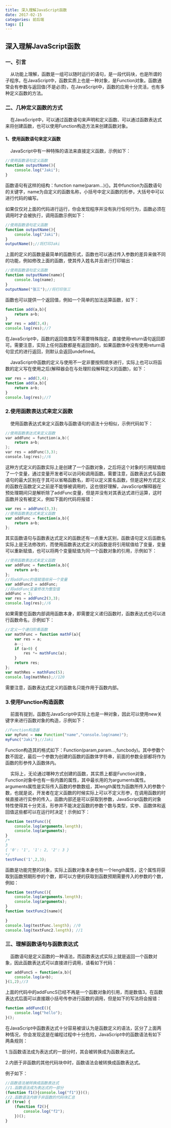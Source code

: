 ```yaml
---
title: 深入理解JavaScript函数
date: 2017-02-15
categories: 前后端
tags: []
---
```

## 深入理解JavaScript函数

### 一、引言

    从功能上理解，函数是一组可以随时运行的语句，是一段代码块，也是所谓的子程序。在JavaScript中，函数实质上也是一种对象，是Function对象。函数通常会有参数与返回值(不是必须)，在JavaScript中，函数的应用十分灵活，也有多种定义函数的方法。

### 二、几种定义函数的方式

    在JavaScript中，可以通过函数语句来声明和定义函数、可以通过函数表达式来将创建函数，也可以使用Function构造方法来创建函数对象。

#### 1、使用函数语句来定义函数

    JavaScript中有一种特殊的语法来直接定义函数，示例如下：

```javascript
//使用函数语句定义函数
function outputName(){
    console.log("Jaki");
}
```

函数语句有这样的结构：function name(param...){}。其中function为函数语句的关键字，name为自定义的函数名称，小括号中定义函数的形参，大括号中可以进行代码的编写。

如果仅仅对上面的代码进行运行，你会发现程序并没有执行任何行为，函数必须在调用时才会被执行，调用函数示例如下：

```javascript
//使用函数语句定义函数
function outputName(){
    console.log("Jaki");
}
outputName();//将打印Jaki
```

上面的定义的函数是最简单的函数形式，函数也可以通过传入参数的差异来做不同的功能，例如修改上面的函数，使其传入姓名并且进行打印输出：

```javascript
//使用函数语句定义函数
function outputName(name){
    console.log(name);
}
outputName("张三");//将打印张三
```

函数也可以提供一个返回值，例如一个简单的加法运算函数，如下：

```javascript
function add(a,b){
    return a+b;
}
var res = add(3,4);
console.log(res);//7
```

在JavaScript中，函数的返回值类型不需要特殊指定，直接使用return语句返回即可。需要注意，实际上任何函数都是有返回值的，如果函数体中没有使用return语句显式的进行返回，则默认会返回undefined。

    JavaScript中函数的定义与使用不一定非要按照顺序进行，实际上也可以将函数的定义写在使用之后(解释器会在与处理阶段解释定义的函数)，如下：

```javascript
var res = add(3,4);
function add(a,b){
    return a+b;
}
console.log(res);//7
```

### 2.使用函数表达式来定义函数

    使用函数表达式来定义函数与函数语句的语法十分相似，示例代码如下：

```objectivec
//使用函数表达式来定义函数
var addFunc = function(a,b){
    return a+b;    
};
var res = addFunc(3,3);
console.log(res);//6
```

这种方式定义的函数实际上是创建了一个函数对象，之后将这个对象的引用赋值给了一个变量，通过变量开发者可以访问和调用函数。需要注意，函数表达式与函数语句的最大区别在于其可以省略函数名，即可以定义匿名函数，但是这种方式定义的函数在函数定义之前是不能够被调用的，这也很好理解，JavaScript解释器在预处理期间只是解析除了addFunc变量，但是并没有对其表达式进行运算，这时函数并没有被定义，例如下面的代码将报错：

```javascript
var res = addFunc(3,3);
//使用函数表达式来定义函数
var addFunc = function(a,b){
    return a+b;    
};
```

其实函数语句与函数表达式定义的函数还有一点重大区别，函数语句定义后函数名实际上是无法修改的，而使用函数表达式定义的函数是将引用赋值给了变量，变量可以重新赋值，也可以将两个变量赋值为同一个函数对象的引用，示例如下：

```javascript
//使用函数表达式来定义函数
var addFunc = function(a,b){
    return a+b;    
};
//将addFunc的值赋值给另一个变量
var addFunc2 = addFunc;
//将addFunc变量修改为整型值
addFunc = 3;
var res = addFunc2(3,3);
console.log(res);//6
```

如果需要在函数内部调用函数本身，即需要定义递归函数时，函数表达式也可以进行函数命名，示例如下：

```javascript
//定义一个递归阶乘函数
var mathFunc = function mathF(a){
    var res = a;
    a--;
    if (a>0) {
        res *= mathFunc(a);
    }
    return res;
};
var mathRes = mathFunc(5);
console.log(mathRes);//120
```

需要注意，函数表达式定义的函数名只能作用于函数内部。

### 3.使用Function构造函数

    前面有提到，函数在JavaScript中实际上也是一种对象，因此可以使用new关键字来进行函数对象的构造，示例如下：

```javascript
//Function构造器
var myFunc = new Function("name","console.log(name)");
myFunc("Jaki");//Jaki
```

Function构造其的格式如下：Function(param,param...,funcbody)。其中参数个数不固定，最后一个参数为创建的函数的函数体字符串，前面的参数全部都将作为函数的形参传入函数体内。

    实际上，无论通过哪种方式创建的函数，其实质上都是Function对象，Function对象中也有一些内置的属性，其中最长用的为arguments属性。arguments属性是实际传入函数的参数数组，其length属性为函数所传入的参数个数，也就是说，开发者在定义函数的时候实际上可以不定义形参，在调用函数的时候直接进行实参的传入，函数内部还是可以获取到参数，JavaScript函数的对象特性使得其十分灵活，形参并不能决定函数的参数个数与类型，实参、函数体和返回值这些都可以在运行时决定！示例如下：

```javascript
function testFunc(){
    console.log(arguments.length);
    console.log(arguments);
}
/*
3
{ '0': '1', '1': 2, '2': 3 }
*/
testFunc('1',2,3);
```

函数是功能完整的对象，实际上函数对象本身也有一个length属性，这个属性将获取到函数预期形参的个数，即可以方便的获取到函数预期需要传入的参数的个数，例如：

```javascript
function testFunc(){
    console.log(arguments.length);
    console.log(arguments);
}
function textFunc2(name){
    
}
console.log(testFunc.length); //0
console.log(textFunc2.length); //1
```

### 三、理解函数语句与函数表达式

    函数语句是定义函数的一种语法，而函数表达式实际上就是返回一个函数对象，因此函数表达式可以直接进行调用，请看如下代码：

```javascript
var addFuncS = function(a,b){
    console.log(a+b);    
}(1,2);//3
```

上面的代码中的addFuncS已经不再是一个函数对象的引用，而是数值3。在函数表达式后面可以直接跟小括号传参进行函数的调用，但是如下的写法将会报错：

```javascript
function addFuncE(){
    console.log("hello");
}();
```

在JavaScript中函数表达式十分容易被误认为是函数定义的语法，区分了上面两种情况，你会发现这是在编程过程中十分危险，JavaScript中的函数语法有如下两条规则：

1.当函数语法成为表达式的一部分时，其会被转换成为函数表达式。

2.内嵌于非函数的其他代码块中时，函数语法会被转换成函数表达式。

例子如下：

```javascript
//函数语法被转换成函数表达式
//1.函数语法成为表达式的一部分
(function f1(){console.log("f1")})();
//2.函数语法内嵌于非函数的代码块汇总
if (true) {
    (function f2(){
        console.log("f2");
    })();
}
```
